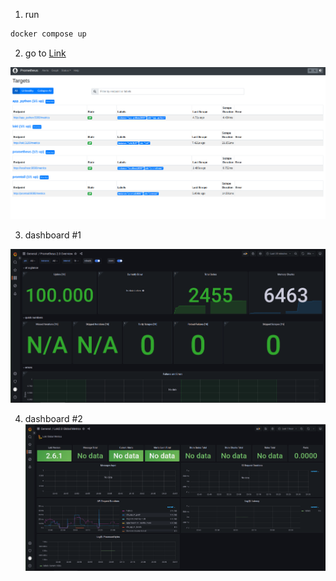 1. run 
```bash 
docker compose up
```
2. go to [Link](http://localhost:9090/targets)

![img_1.png](img_1.png)

3. dashboard #1

![img_2.png](img_2.png)

4. dashboard #2
![img_3.png](img_3.png)